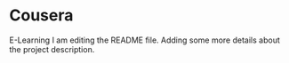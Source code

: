 # Cousera
E-Learning
I am editing the README file. Adding some more details about the project description.

